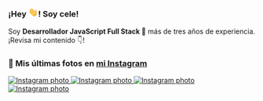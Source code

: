 <h3>¡Hey <img src="https://raw.githubusercontent.com/ABSphreak/ABSphreak/master/gifs/Hi.gif" width="20px" decondig="async">! Soy cele!</h3>

<p>Soy <strong>Desarrollador JavaScript Full Stack 🚀</strong> más de tres años de experiencia.<br />¡Revisa mi contenido 👇!</p>

### 📸 Mis últimas fotos en [mi Instagram](https://instagram.com/cele)


<a href='https://instagram.com/p/C1UpuSGLQiG' target='_blank'>
  <img width='20%' src='https://instagram.flba2-1.fna.fbcdn.net/v/t51.29350-15/412513918_1325803934584302_4400498733289087214_n.jpg?stp=dst-jpg_e15&_nc_ht=instagram.flba2-1.fna.fbcdn.net&_nc_cat=106&_nc_ohc=SMr9YdUxeRcQ7kNvgG212z2&edm=APU89FABAAAA&ccb=7-5&oh=00_AYDMY6FR-G-jE5s5Fv3_yVMQHtr-1o_dOPQABdPtfiTUXg&oe=66571A9D&_nc_sid=bc0c2c' alt='Instagram photo' />
</a>
<a href='https://instagram.com/p/CzMY3lzxgmx' target='_blank'>
  <img width='20%' src='https://instagram.flba2-1.fna.fbcdn.net/v/t51.29350-15/398916226_819142863293745_2426123683154743297_n.webp?stp=dst-jpg_e35&_nc_ht=instagram.flba2-1.fna.fbcdn.net&_nc_cat=109&_nc_ohc=PxdoMO1b1O8Q7kNvgEmWn-g&edm=APU89FABAAAA&ccb=7-5&oh=00_AYDaTSUBaP3aPota9vIj92GaWlwOERTBwBFYtZdhF5pK2A&oe=6657198C&_nc_sid=bc0c2c' alt='Instagram photo' />
</a>
<a href='https://instagram.com/p/CygbQv4uqxM' target='_blank'>
  <img width='20%' src='https://instagram.flba2-1.fna.fbcdn.net/v/t51.29350-15/391525959_236593062741789_5868561716480810596_n.webp?stp=dst-jpg_e35&_nc_ht=instagram.flba2-1.fna.fbcdn.net&_nc_cat=109&_nc_ohc=rInhfvD7oOkQ7kNvgGySL8Z&edm=APU89FABAAAA&ccb=7-5&oh=00_AYC_mGM_7zTg1JPhf0PmsviTGLTK2tbGvmNRDqijbopcJg&oe=66571FC8&_nc_sid=bc0c2c' alt='Instagram photo' />
</a>
<a href='https://instagram.com/p/CxTmOF6vN8M' target='_blank'>
  <img width='20%' src='https://instagram.flba2-1.fna.fbcdn.net/v/t51.29350-15/378565944_323878180141713_8920720304536029091_n.jpg?stp=dst-jpg_e15&_nc_ht=instagram.flba2-1.fna.fbcdn.net&_nc_cat=109&_nc_ohc=z3F8AlfI8ewQ7kNvgHim3vm&edm=APU89FABAAAA&ccb=7-5&oh=00_AYC5iK5_OhWImFRHLjHOWfpoeCMOJ05lSEwYZOwVN0WkUA&oe=66571992&_nc_sid=bc0c2c' alt='Instagram photo' />
</a>
